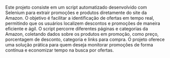Este projeto consiste em um script automatizado desenvolvido com Selenium para extrair promoções e produtos diretamente do site da Amazon. 
O objetivo é facilitar a identificação de ofertas em tempo real, permitindo que os usuários localizem descontos e promoções de maneira eficiente e ágil.
O script percorre diferentes páginas e categorias da Amazon, coletando dados sobre os produtos em promoção, como preço, porcentagem de desconto, categoria e links para compra.
O projeto oferece uma solução prática para quem deseja monitorar promoções de forma contínua e economizar tempo na busca por ofertas.
